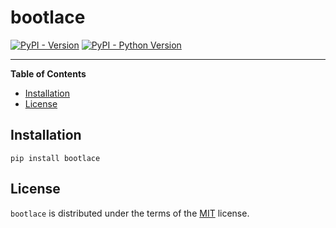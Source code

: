 # bootlace

[![PyPI - Version](https://img.shields.io/pypi/v/bootlace.svg)](https://pypi.org/project/bootlace)
[![PyPI - Python Version](https://img.shields.io/pypi/pyversions/bootlace.svg)](https://pypi.org/project/bootlace)

-----

**Table of Contents**

- [Installation](#installation)
- [License](#license)

## Installation

```console
pip install bootlace
```

## License

`bootlace` is distributed under the terms of the [MIT](https://spdx.org/licenses/MIT.html) license.
